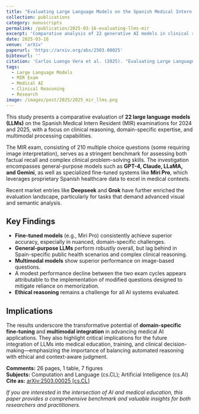 ```yaml
---
title: "Evaluating Large Language Models on the Spanish Medical Intern Resident (MIR) Examination 2024/2025"
collection: publications
category: manuscripts
permalink: /publication/2025-03-16-evaluating-llms-mir
excerpt: 'Comparative analysis of 22 generative AI models in clinical reasoning and performance across the MIR 2024/2025 medical exams.'
date: 2025-03-16
venue: 'arXiv'
paperurl: 'https://arxiv.org/abs/2503.00025'
bibtexurl: ''
citation: 'Carlos Luengo Vera et al. (2025). "Evaluating Large Language Models on the Spanish Medical Intern Resident (MIR) Examination 2024/2025." <i>arXiv</i>. DOI: 10.48550/arXiv.2503.00025'
tags:
  - Large Language Models
  - MIR Exam
  - Medical AI
  - Clinical Reasoning
  - Research
image: /images/post/2025/2025_mir_llms.png
---
```


This study presents a comparative evaluation of **22 large language models (LLMs)** on the Spanish Medical Intern Resident (MIR) examinations for 2024 and 2025, with a focus on clinical reasoning, domain-specific expertise, and multimodal processing capabilities.

The MIR exam, consisting of 210 multiple choice questions (some requiring image interpretation), serves as a stringent benchmark for assessing both factual recall and complex clinical problem-solving skills. The investigation encompasses general-purpose models such as **GPT-4, Claude, LLaMA, and Gemini**, as well as specialized fine-tuned systems like **Miri Pro**, which leverages proprietary Spanish healthcare data to excel in medical contexts.

Recent market entries like **Deepseek** and **Grok** have further enriched the evaluation landscape, particularly for tasks that demand advanced visual and semantic analysis.

## Key Findings

- **Fine-tuned models** (e.g., Miri Pro) consistently achieve superior accuracy, especially in nuanced, domain-specific challenges.
- **General-purpose LLMs** perform robustly overall, but lag behind in Spain-specific public health scenarios and complex clinical reasoning.
- **Multimodal models** show superior performance on image-based questions.
- A modest performance decline between the two exam cycles appears attributable to the implementation of modified questions designed to mitigate reliance on memorization.
- **Ethical reasoning** remains a challenge for all AI systems evaluated.

## Implications

The results underscore the transformative potential of **domain-specific fine-tuning** and **multimodal integration** in advancing medical AI applications. They also highlight critical implications for the future integration of LLMs into medical education, training, and clinical decision-making—emphasizing the importance of balancing automated reasoning with ethical and context-aware judgment.

**Comments:** 26 pages, 1 table, 7 figures  
**Subjects:** Computation and Language (cs.CL); Artificial Intelligence (cs.AI)  
**Cite as:** [arXiv:2503.00025 [cs.CL]](https://arxiv.org/abs/2503.00025)

*If you are interested in the intersection of AI and medical education, this paper provides a comprehensive benchmark and valuable insights for both researchers and practitioners.* 